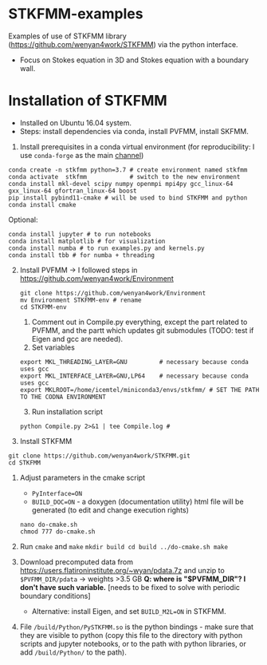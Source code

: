 # STKFMM-examples
Examples of use of STKFMM library (https://github.com/wenyan4work/STKFMM) via the python interface.

- Focus on Stokes equation in 3D and Stokes equation with a boundary wall.


# Installation of STKFMM

- Installed on Ubuntu 16.04 system.
- Steps: install dependencies via conda, install PVFMM, install SKFMM.


1. Install prerequisites in a conda virtual environment 
  (for reproducibility: I use `conda-forge` as the main [channel](https://docs.conda.io/projects/conda/en/latest/user-guide/concepts/channels.html))
  ```
  conda create -n stkfmm python=3.7 # create environment named stkfmm
  conda activate  stkfmm            # switch to the new environment
  conda install mkl-devel scipy numpy openmpi mpi4py gcc_linux-64 gxx_linux-64 gfortran_linux-64 boost
  pip install pybind11-cmake # will be used to bind STKFMM and python
  conda install cmake
  ```  
  Optional:  
  ```
  conda install jupyter # to run notebooks
  conda install matplotlib # for visualization
  conda install numba # to run examples.py and kernels.py
  conda install tbb # for numba + threading
  ```

2. Install PVFMM -> I followed steps in https://github.com/wenyan4work/Environment
    ```
    git clone https://github.com/wenyan4work/Environment
    mv Environment STKFMM-env # rename
    cd STKFMM-env
    ```
    1. Comment out in Compile.py everything, except the part related to PVFMM, and the partt which updates git submodules
      (TODO: test if Eigen and gcc are needed).
    2. Set variables
    ```
    export MKL_THREADING_LAYER=GNU         # necessary because conda uses gcc
    export MKL_INTERFACE_LAYER=GNU,LP64    # necessary because conda uses gcc
    export MKLROOT=/home/icemtel/miniconda3/envs/stkfmm/ # SET THE PATH TO THE CODNA ENVIRONMENT
    ```
    3. Run installation script
    ```
    python Compile.py 2>&1 | tee Compile.log # 
    ```

3. Install STKFMM
  ```
  git clone https://github.com/wenyan4work/STKFMM.git
  cd STKFMM
  ```
  1. Adjust parameters in the cmake script
      - `PyInterface=ON`
      - `BUILD_DOC=ON` - a doxygen (documentation utility) html file will be generated 
      (to edit and change execution rights)
      ```
      nano do-cmake.sh
      chmod 777 do-cmake.sh
      ```
  2. Run `cmake` and `make`
    ```
    mkdir build
    cd build
    ../do-cmake.sh
    make
    ```   
  3. Download precomputed data from https://users.flatironinstitute.org/~wyan/pdata.7z and unzip to `$PVFMM_DIR/pdata` -> weights >3.5 GB
    **Q: where is "$PVFMM_DIR"? I don't have such variable.** [needs to be fixed to solve with periodic boundary conditions]
      - Alternative: install Eigen, and set `BUILD_M2L=ON` in STKFMM.
    
4. File `/build/Python/PySTKFMM.so` is the python bindings - make sure that they are visible to python (copy this file to the directory with python scripts and jupyter notebooks, or to the path with python libraries, or add `/build/Python/` to the path).

